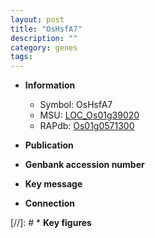 ```yaml
---
layout: post
title: "OsHsfA7"
description: ""
category: genes
tags: 
---
```


* **Information**  
    + Symbol: OsHsfA7  
    + MSU: [LOC_Os01g39020](http://rice.uga.edu/cgi-bin/ORF_infopage.cgi?orf=LOC_Os01g39020)  
    + RAPdb: [Os01g0571300](http://rapdb.dna.affrc.go.jp/viewer/gbrowse_details/irgsp1?name=Os01g0571300)  

* **Publication**  

* **Genbank accession number**  

* **Key message**  

* **Connection**  

[//]: # * **Key figures**  


